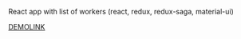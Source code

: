   React app with list of workers
(react, redux, redux-saga, material-ui)

[DEMOLINK](https://sanyanemesh.github.io/workers-app/)
